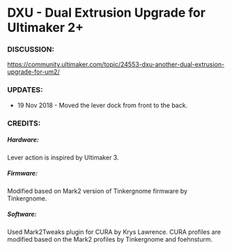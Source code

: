 # DXU - Dual Extrusion Upgrade for Ultimaker 2+


### DISCUSSION:
https://community.ultimaker.com/topic/24553-dxu-another-dual-extrusion-upgrade-for-um2/

### UPDATES:
- 19 Nov 2018 - Moved the lever dock from front to the back. 

### CREDITS:

##### Hardware:  
Lever action is inspired by Ultimaker 3.   
##### Firmware:   
Modified based on Mark2 version of Tinkergnome firmware by Tinkergnome.  
##### Software:   
Used Mark2Tweaks plugin for CURA by Krys Lawrence. CURA profiles are modified based on the Mark2 profiles by Tinkergnome and foehnsturm.
